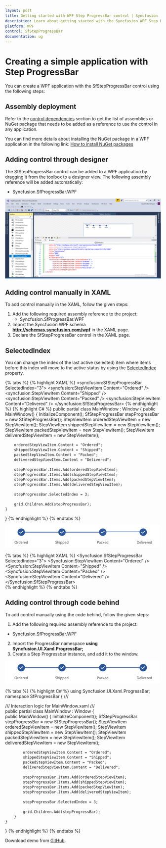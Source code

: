 ```yaml
---
layout: post
title: Getting started with WPF Step ProgressBar control | Syncfusion
description: Learn about getting started with the Syncfusion WPF Step ProgressBar (SfStepProgressBar) control and more details.
platform: WPF
control: SfStepProgressBar
documentation: ug
---
```


# Creating a simple application with Step ProgressBar

You can create a WPF application with the SfStepProgressBar control using the following steps:

## Assembly deployment

Refer to the [control dependencies](https://help.syncfusion.com/wpf/control-dependencies#) section to get the list of assemblies or NuGet package that needs to be added as a reference to use the control in any application.

You can find more details about installing the NuGet package in a WPF application in the following link: [How to install NuGet packages](https://help.syncfusion.com/wpf/nuget-packages)

## Adding control through designer

The SfStepProgressBar control can be added to a WPF application by dragging it from the toolbox to a designer view. The following assembly reference will be added automatically:

* Syncfusion.SfProgressBar.WPF 

![wpf SfStepProgressBar control added through designer](Getting-Started_images/wpf-StepProgressBar-control-added-through-designer.png)

## Adding control manually in XAML

To add control manually in the XAML, follow the given steps:

1.	Add the following required assembly reference to the project:
    * Syncfusion.SfProgressBar.WPF     
2.	Import the Syncfusion WPF schema **http://schemas.syncfusion.com/wpf** in the XAML page.
3.	Declare the SfStepProgressBar control in the XAML page.

## SelectedIndex
You can change the index of the last active (selected) item where items before this index will move to the active status by using the [SelectedIndex](https://help.syncfusion.com/cr/wpf/Syncfusion.UI.Xaml.ProgressBar.SfStepProgressBar.html#Syncfusion_UI_Xaml_ProgressBar_SfStepProgressBar_SelectedIndex) property. 

{% tabs %}
{% highlight XAML %}
<Grid x:Name="grid">
    <syncfusion:SfStepProgressBar SelectedIndex="3">
        <syncfusion:StepViewItem Content="Ordered" />
        <syncfusion:StepViewItem Content="Shipped" />
        <syncfusion:StepViewItem Content="Packed" />
        <syncfusion:StepViewItem Content="Delivered" />
    </syncfusion:SfStepProgressBar>
</Grid>
{% endhighlight %}
{% highlight C# %}
public partial class MainWindow : Window
{
    public MainWindow()
    {
        InitializeComponent();
        SfStepProgressBar stepProgressBar = new SfStepProgressBar();
        StepViewItem orderedStepViewItem = new StepViewItem();
        StepViewItem shippedStepViewItem = new StepViewItem();
        StepViewItem packedStepViewItem = new StepViewItem();
        StepViewItem deliveredStepViewItem = new StepViewItem();

        orderedStepViewItem.Content = "Ordered";
        shippedStepViewItem.Content = "Shipped";
        packedStepViewItem.Content = "Packed";
        deliveredStepViewItem.Content = "Delivered";

        stepProgressBar.Items.Add(orderedStepViewItem);
        stepProgressBar.Items.Add(shippedStepViewItem);
        stepProgressBar.Items.Add(packedStepViewItem);
        stepProgressBar.Items.Add(deliveredStepViewItem);

        stepProgressBar.SelectedIndex = 3;

        grid.Children.Add(stepProgressBar);
    }
}
{% endhighlight %}
{% endtabs %}

![Selected index image](Getting-Started_images/wpf-StepProgressBar-control-added-manually.png)

{% tabs %}
{% highlight XAML %}
<Window
    xmlns="http://schemas.microsoft.com/winfx/2006/xaml/presentation"
    xmlns:x="http://schemas.microsoft.com/winfx/2006/xaml"
    xmlns:d="http://schemas.microsoft.com/expression/blend/2008"
    xmlns:mc="http://schemas.openxmlformats.org/markup-compatibility/2006"
    xmlns:local="clr-namespace:WpfApp4"
    xmlns:Syncfusion="http://schemas.syncfusion.com/wpf" x:Class="StepProgressBar.MainWindow"
    mc:Ignorable="d"
    Title="MainWindow" Height="450" Width="800">
    <Grid x:Name="grid">
        <Syncfusion:SfStepProgressBar SelectedIndex="3">
            <Syncfusion:StepViewItem Content="Ordered" />
            <Syncfusion:StepViewItem Content="Shipped" />
            <Syncfusion:StepViewItem Content="Packed" />
            <Syncfusion:StepViewItem Content="Delivered" />
        </Syncfusion:SfStepProgressBar>       
    </Grid>
</Window>
{% endhighlight %}
{% endtabs %}

## Adding control through code behind

To add control manually using the code behind, follow the given steps:

1.	Add the following required assembly reference to the project:
   * Syncfusion.SfProgressBar.WPF
2.	Import the ProgressBar namespace
    **using Syncfusion.UI.Xaml.ProgressBar;**
3.	Create a Step Progressbar instance, and add it to the window.

![WPF SfStepProgressBar control added through code](Getting-Started_images/wpf-StepProgressBar-control-added-manually.png)

{% tabs %}
{% highlight C# %}
using Syncfusion.UI.Xaml.ProgressBar;
namespace SfProgressBar
{
    /// <summary>
    /// Interaction logic for MainWindow.xaml
    /// </summary>
    public partial class MainWindow : Window
    {                  
        public MainWindow()
        {
            InitializeComponent();
            SfStepProgressBar stepProgressBar = new SfStepProgressBar();
            StepViewItem orderedStepViewItem = new StepViewItem();
            StepViewItem shippedStepViewItem = new StepViewItem();
            StepViewItem packedStepViewItem = new StepViewItem();
            StepViewItem deliveredStepViewItem = new StepViewItem();

            orderedStepViewItem.Content = "Ordered";
            shippedStepViewItem.Content = "Shipped";
            packedStepViewItem.Content = "Packed";
            deliveredStepViewItem.Content = "Delivered";

            stepProgressBar.Items.Add(orderedStepViewItem);
            stepProgressBar.Items.Add(shippedStepViewItem);
            stepProgressBar.Items.Add(packedStepViewItem);
            stepProgressBar.Items.Add(deliveredStepViewItem);

            stepProgressBar.SelectedIndex = 3;

            grid.Children.Add(stepProgressBar);
        }      
    }
}
{% endhighlight %}
{% endtabs %}

Download demo from [GitHub](https://github.com/SyncfusionExamples/WPF-StepProgressBar-Demos/tree/master/Samples/GettingStarted).